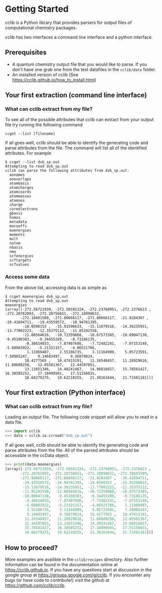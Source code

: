 # Getting Started

cclib is a Python library that provides parsers for output files of computational chemistry packages.

cclib has two interfaces a command line interface and a python interface.

## Prerequisites

- A quantum chemistry output file that you would like to parse. If you don't have one grab one from the test datafiles in the `cclib/data` folder.
- An installed version of cclib (See https://cclib.github.io/how_to_install.html)

## Your first extraction (command line interface)

### What can cclib extract from my file?

To see all of the possible attributes that cclib can extract from your output file try running the following command
```
ccget --list [filename]
```

If all goes well, cclib should be able to identify the generating code and parse attributes from the file. The command will list all of the identified attributes. For example
```
$ ccget --list dvb_sp.out
Attempting to read dvb_sp.out
cclib can parse the following attributes from dvb_sp.out:
  aonames
  aooverlaps
  atombasis
  atomcharges
  atomcoords
  atommasses
  atomnos
  charge
  coreelectrons
  gbasis
  homos
  metadata
  mocoeffs
  moenergies
  moments
  mult
  natom
  nbasis
  nmo
  scfenergies
  scftargets
  scfvalues
```

### Access some data

From the above list, accessing data is as simple as

```
$ ccget moenergies dvb_sp.out
Attempting to read dvb_sp.out
moenergies
[array([-272.56721939, -272.56591324, -272.23768951, -272.2376623 , -272.20762093, -272.20756651, -272.18990632,
       -272.18601509, -271.80666117, -271.80666117,  -21.9284307 ,  -20.41694711,  -19.43559572,  -18.94761395,
        -18.0598153 ,  -15.91596633,  -15.11679516,  -14.36235951,  -13.77802223,  -12.35375112,  -11.85292558,
        -11.08564616,  -10.72359868,  -10.67573385,  -10.09047138,   -9.45100383,   -9.34455289,   -8.73186135,
         -8.36614033,   -7.87407686,   -7.72482241,   -7.07153148,   -5.68083922,   -5.21321157,   -4.06521766,
          1.11969407,    2.55106735,    3.11164909,    5.05723591,    7.50985247,    9.14683497,    9.36879824,
         10.4277565 ,   10.47415191,   11.26540457,   11.28929616,   11.68609258,   12.05581367,   12.44597051,
         13.11651346,   14.40241467,   14.96816657,   15.78581427,   16.38585252,   17.10499501,   17.51156031,
         18.68279275,   19.62210255,   21.30161644,   21.71501181])]
```

## Your first extraction (Python interface)

### What can cclib extract from my file?

Loading an output file. The following code snippet will allow you to read in a data file.
``` python
>>> import cclib
>>> data = cclib.io.ccread("dvb_sp.out")
```

If all goes well, cclib should be able to identify the generating code and parse attributes from the file. All of the parsed attributes should be accessible in the ccData object.
``` python
>>> print(data.moenergies)
[array([-272.56721939, -272.56591324, -272.23768951, -272.2376623 ,
       -272.20762093, -272.20756651, -272.18990632, -272.18601509,
       -271.80666117, -271.80666117,  -21.9284307 ,  -20.41694711,
        -19.43559572,  -18.94761395,  -18.0598153 ,  -15.91596633,
        -15.11679516,  -14.36235951,  -13.77802223,  -12.35375112,
        -11.85292558,  -11.08564616,  -10.72359868,  -10.67573385,
        -10.09047138,   -9.45100383,   -9.34455289,   -8.73186135,
         -8.36614033,   -7.87407686,   -7.72482241,   -7.07153148,
         -5.68083922,   -5.21321157,   -4.06521766,    1.11969407,
          2.55106735,    3.11164909,    5.05723591,    7.50985247,
          9.14683497,    9.36879824,   10.4277565 ,   10.47415191,
         11.26540457,   11.28929616,   11.68609258,   12.05581367,
         12.44597051,   13.11651346,   14.40241467,   14.96816657,
         15.78581427,   16.38585252,   17.10499501,   17.51156031,
         18.68279275,   19.62210255,   21.30161644,   21.71501181])]
```

## How to proceed?

More examples are availible in the `cclib/recipes` directory.
Also further information can be found in the documentation online at https://cclib.github.io.
If you have any questions start at discussion in the google group at https://groups.google.com/g/cclib.
If you encounter any bugs (or have code to contribute!) visit the github at https://github.com/cclib/cclib.
